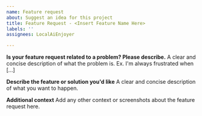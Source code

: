 ```yaml
---
name: Feature request
about: Suggest an idea for this project
title: Feature Request - <Insert Feature Name Here>
labels: ''
assignees: LocalAiEnjoyer

---
```


**Is your feature request related to a problem? Please describe.**
A clear and concise description of what the problem is. Ex. I'm always frustrated when [...]

**Describe the feature or solution you'd like**
A clear and concise description of what you want to happen.

**Additional context**
Add any other context or screenshots about the feature request here.
